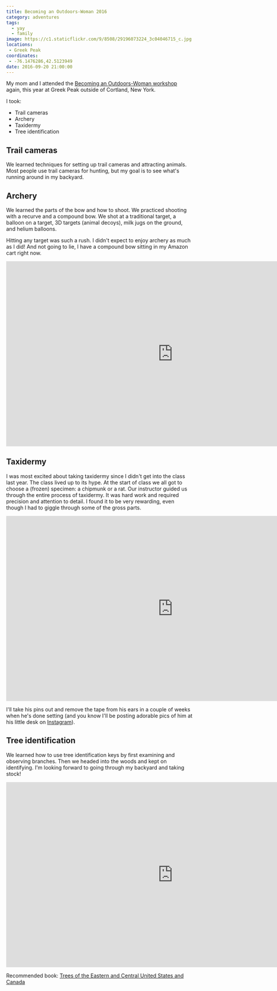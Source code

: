```yaml
---
title: Becoming an Outdoors-Woman 2016
category: adventures
tags:
  - yay
  - family
image: https://c1.staticflickr.com/9/8508/29196073224_3c04046715_c.jpg
locations:
 - Greek Peak
coordinates:
 - -76.1476286,42.5123949
date: 2016-09-20 21:00:00
---
```


My mom and I attended the [Becoming an Outdoors-Woman workshop](/adventures/bow/) again, this year at Greek Peak outside of Cortland, New York.

I took:

* Trail cameras
* Archery
* Taxidermy
* Tree identification

## Trail cameras

We learned techniques for setting up trail cameras and attracting animals. Most people use trail cameras for hunting, but my goal is to see what's running around in my backyard.

## Archery

We learned the parts of the bow and how to shoot. We practiced shooting with a recurve and a compound bow. We shot at a traditional target, a balloon on a target, 3D targets (animal decoys), milk jugs on the ground, and helium balloons.

Hitting any target was such a rush. I didn't expect to enjoy archery as much as I did! And not going to lie, I have a compound bow sitting in my Amazon cart right now.

<div class="photos">
<iframe src="https://player.vimeo.com/video/183582443?loop=1&title=0&byline=0&portrait=0" width="899" height="500" frameborder="0" webkitallowfullscreen mozallowfullscreen allowfullscreen></iframe>
</div>

## Taxidermy

I was most excited about taking taxidermy since I didn't get into the class last year. The class lived up to its hype. At the start of class we all got to choose a (frozen) specimen: a chipmunk or a rat. Our instructor guided us through the entire process of taxidermy. It was hard work and required precision and attention to detail. I found it to be very rewarding, even though I had to giggle through some of the gross parts.

<div class="photos">
<iframe src="https://player.vimeo.com/video/183583065?loop=1&title=0&byline=0&portrait=0" width="899" height="500" frameborder="0" webkitallowfullscreen mozallowfullscreen allowfullscreen></iframe>
</div>

I'll take his pins out and remove the tape from his ears in a couple of weeks when he's done setting (and you know I'll be posting adorable pics of him at his little desk on [Instagram](https://www.instagram.com/katydecorah/)).

## Tree identification

We learned how to use tree identification keys by first examining and observing branches. Then we headed into the woods and kept on identifying. I'm looking forward to going through my backyard and taking stock!

<div class="photos">
<iframe src="https://player.vimeo.com/video/183582849?loop=1&title=0&byline=0&portrait=0" width="899" height="500" frameborder="0" webkitallowfullscreen mozallowfullscreen allowfullscreen></iframe>
</div>

Recommended book: <a  href="https://www.amazon.com/gp/product/0486203956/ref=as_li_tl?ie=UTF8&camp=1789&creative=9325&creativeASIN=0486203956&linkCode=as2&tag=katydecorah-20&linkId=7cef989c90cc8a7589d668f69d5bfad1">Trees of the Eastern and Central United States and Canada</a><img src="//ir-na.amazon-adsystem.com/e/ir?t=katydecorah-20&l=am2&o=1&a=0486203956" width="1" height="1" border="0" alt="" style="border:none !important; margin:0px !important;" />
